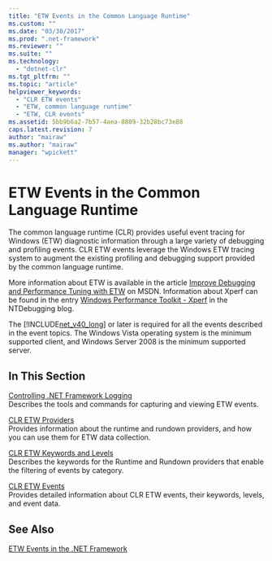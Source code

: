 ```yaml
---
title: "ETW Events in the Common Language Runtime"
ms.custom: ""
ms.date: "03/30/2017"
ms.prod: ".net-framework"
ms.reviewer: ""
ms.suite: ""
ms.technology: 
  - "dotnet-clr"
ms.tgt_pltfrm: ""
ms.topic: "article"
helpviewer_keywords: 
  - "CLR ETW events"
  - "ETW, common language runtime"
  - "ETW, CLR events"
ms.assetid: 5bb9b6a2-7b57-4aea-8809-32b28bc73e88
caps.latest.revision: 7
author: "mairaw"
ms.author: "mairaw"
manager: "wpickett"
---
```

# ETW Events in the Common Language Runtime
The common language runtime (CLR) provides useful event tracing for Windows (ETW) diagnostic information through a large variety of debugging and profiling events. CLR ETW events leverage the Windows ETW tracing system to augment the existing profiling and debugging support provided by the common language runtime.  
  
 More information about ETW is available in the article [Improve Debugging and Performance Tuning with ETW](http://go.microsoft.com/fwlink/?LinkID=161142) on MSDN. Information about Xperf can be found in the entry [Windows Performance Toolkit - Xperf](http://go.microsoft.com/fwlink/?LinkID=161144) in the NTDebugging blog.  
  
 The [!INCLUDE[net_v40_long](../../../includes/net-v40-long-md.md)] or later is required for all the events described in the event topics. The Windows Vista operating system is the minimum supported client, and Windows Server 2008 is the minimum supported server.  
  
## In This Section  
 [Controlling .NET Framework Logging](../../../docs/framework/performance/controlling-logging.md)  
 Describes the tools and commands for capturing and viewing ETW events.  
  
 [CLR ETW Providers](../../../docs/framework/performance/clr-etw-providers.md)  
 Provides information about the runtime and rundown providers, and how you can use them for ETW data collection.  
  
 [CLR ETW Keywords and Levels](../../../docs/framework/performance/clr-etw-keywords-and-levels.md)  
 Describes the keywords for the Runtime and Rundown providers that enable the filtering of events by category.  
  
 [CLR ETW Events](../../../docs/framework/performance/clr-etw-events.md)  
 Provides detailed information about CLR ETW events, their keywords, levels, and event data.  
  
## See Also  
 [ETW Events in the .NET Framework](../../../docs/framework/performance/etw-events.md)
